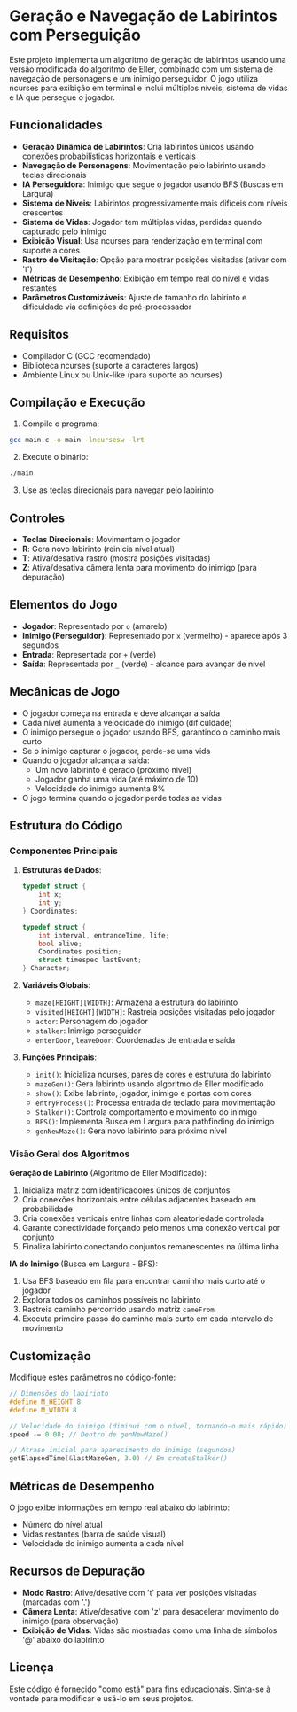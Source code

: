 # Geração e Navegação de Labirintos com Perseguição

Este projeto implementa um algoritmo de geração de labirintos usando uma versão modificada do algoritmo de Eller, combinado com um sistema de navegação de personagens e um inimigo perseguidor. O jogo utiliza ncurses para exibição em terminal e inclui múltiplos níveis, sistema de vidas e IA que persegue o jogador.

## Funcionalidades

- **Geração Dinâmica de Labirintos**: Cria labirintos únicos usando conexões probabilísticas horizontais e verticais
- **Navegação de Personagens**: Movimentação pelo labirinto usando teclas direcionais
- **IA Perseguidora**: Inimigo que segue o jogador usando BFS (Buscas em Largura)
- **Sistema de Níveis**: Labirintos progressivamente mais difíceis com níveis crescentes
- **Sistema de Vidas**: Jogador tem múltiplas vidas, perdidas quando capturado pelo inimigo
- **Exibição Visual**: Usa ncurses para renderização em terminal com suporte a cores
- **Rastro de Visitação**: Opção para mostrar posições visitadas (ativar com 't')
- **Métricas de Desempenho**: Exibição em tempo real do nível e vidas restantes
- **Parâmetros Customizáveis**: Ajuste de tamanho do labirinto e dificuldade via definições de pré-processador

## Requisitos

- Compilador C (GCC recomendado)
- Biblioteca ncurses (suporte a caracteres largos)
- Ambiente Linux ou Unix-like (para suporte ao ncurses)

## Compilação e Execução

1. Compile o programa:
```bash
gcc main.c -o main -lncursesw -lrt
```

2. Execute o binário:
```bash
./main
```

3. Use as teclas direcionais para navegar pelo labirinto

## Controles
- **Teclas Direcionais**: Movimentam o jogador
- **R**: Gera novo labirinto (reinicia nível atual)
- **T**: Ativa/desativa rastro (mostra posições visitadas)
- **Z**: Ativa/desativa câmera lenta para movimento do inimigo (para depuração)

## Elementos do Jogo

- **Jogador**: Representado por `o` (amarelo)
- **Inimigo (Perseguidor)**: Representado por `x` (vermelho) - aparece após 3 segundos
- **Entrada**: Representada por `+` (verde)
- **Saída**: Representada por `_` (verde) - alcance para avançar de nível

## Mecânicas de Jogo

- O jogador começa na entrada e deve alcançar a saída
- Cada nível aumenta a velocidade do inimigo (dificuldade)
- O inimigo persegue o jogador usando BFS, garantindo o caminho mais curto
- Se o inimigo capturar o jogador, perde-se uma vida
- Quando o jogador alcança a saída:
  - Um novo labirinto é gerado (próximo nível)
  - Jogador ganha uma vida (até máximo de 10)
  - Velocidade do inimigo aumenta 8%
- O jogo termina quando o jogador perde todas as vidas

## Estrutura do Código

### Componentes Principais

1. **Estruturas de Dados**:
   ```c
   typedef struct {
       int x;
       int y;
   } Coordinates;
   
   typedef struct {
       int interval, entranceTime, life;
       bool alive;
       Coordinates position;
       struct timespec lastEvent;
   } Character;
   ```

2. **Variáveis Globais**:
   - `maze[HEIGHT][WIDTH]`: Armazena a estrutura do labirinto
   - `visited[HEIGHT][WIDTH]`: Rastreia posições visitadas pelo jogador
   - `actor`: Personagem do jogador
   - `stalker`: Inimigo perseguidor
   - `enterDoor`, `leaveDoor`: Coordenadas de entrada e saída

3. **Funções Principais**:
   - `init()`: Inicializa ncurses, pares de cores e estrutura do labirinto
   - `mazeGen()`: Gera labirinto usando algoritmo de Eller modificado
   - `show()`: Exibe labirinto, jogador, inimigo e portas com cores
   - `entryProcess()`: Processa entrada de teclado para movimentação
   - `Stalker()`: Controla comportamento e movimento do inimigo
   - `BFS()`: Implementa Busca em Largura para pathfinding do inimigo
   - `genNewMaze()`: Gera novo labirinto para próximo nível

### Visão Geral dos Algoritmos

**Geração de Labirinto** (Algoritmo de Eller Modificado):
1. Inicializa matriz com identificadores únicos de conjuntos
2. Cria conexões horizontais entre células adjacentes baseado em probabilidade
3. Cria conexões verticais entre linhas com aleatoriedade controlada
4. Garante conectividade forçando pelo menos uma conexão vertical por conjunto
5. Finaliza labirinto conectando conjuntos remanescentes na última linha

**IA do Inimigo** (Busca em Largura - BFS):
1. Usa BFS baseado em fila para encontrar caminho mais curto até o jogador
2. Explora todos os caminhos possíveis no labirinto
3. Rastreia caminho percorrido usando matriz `cameFrom`
4. Executa primeiro passo do caminho mais curto em cada intervalo de movimento

## Customização

Modifique estes parâmetros no código-fonte:
```c
// Dimensões do labirinto
#define M_HEIGHT 8
#define M_WIDTH 8

// Velocidade do inimigo (diminui com o nível, tornando-o mais rápido)
speed -= 0.08; // Dentro de genNewMaze()

// Atraso inicial para aparecimento do inimigo (segundos)
getElapsedTime(&lastMazeGen, 3.0) // Em createStalker()
```

## Métricas de Desempenho

O jogo exibe informações em tempo real abaixo do labirinto:
- Número do nível atual
- Vidas restantes (barra de saúde visual)
- Velocidade do inimigo aumenta a cada nível

## Recursos de Depuração

- **Modo Rastro**: Ative/desative com 't' para ver posições visitadas (marcadas com '.')
- **Câmera Lenta**: Ative/desative com 'z' para desacelerar movimento do inimigo (para observação)
- **Exibição de Vidas**: Vidas são mostradas como uma linha de símbolos '@' abaixo do labirinto

## Licença

Este código é fornecido "como está" para fins educacionais. Sinta-se à vontade para modificar e usá-lo em seus projetos.